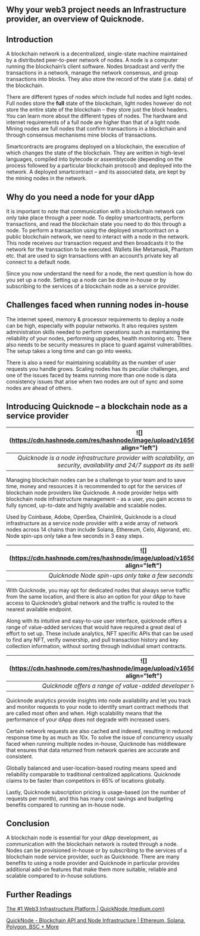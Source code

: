 ## Why your web3 project needs an Infrastructure provider, an overview of Quicknode.

## Introduction

A blockchain network is a decentralized, single-state machine maintained by a distributed peer-to-peer network of nodes. A node is a computer running the blockchain’s client software. Nodes broadcast and verify the transactions in a network, manage the network consensus, and group transactions into blocks. They also store the record of the state (i.e. data) of the blockchain.

There are different types of nodes which include full nodes and light nodes. Full nodes store the **full** state of the blockchain, light nodes however do not store the entire state of the blockchain – they store just the block headers. You can learn more about the different types of nodes. The hardware and internet requirements of a full node are higher than that of a light node. Mining nodes are full nodes that confirm transactions in a blockchain and through consensus mechanisms mine blocks of transactions.

Smartcontracts are programs deployed on a blockchain, the execution of which changes the state of the blockchain. They are written in high-level languages, compiled into bytecode or assemblycode (depending on the process followed by a particular blockchain protocol) and deployed into the network. A deployed smartcontract – and its associated data, are kept by the mining nodes in the network.

## Why do you need a node for your dApp

It is important to note that communication with a blockchain network can only take place through a peer node. To deploy smartcontracts, perform transactions, and read the blockchain state you need to do this through a node. To perform a transaction using the deployed smartcontract on a public blockchain network, we need to interact with a node in the network. This node receives our transaction request and then broadcasts it to the network for the transaction to be executed. Wallets like Metamask, Phantom etc. that are used to sign transactions with an account’s private key all connect to a default node.

Since you now understand the need for a node, the next question is how do you set up a node. Setting up a node can be done in-house or by subscribing to the services of a blockchain node as a service provider.

## Challenges faced when running nodes in-house

The internet speed, memory & processor requirements to deploy a node can be high, especially with popular networks. It also requires system administration skills needed to perform operations such as maintaining the reliability of your nodes, performing upgrades, health monitoring etc. There also needs to be security measures in place to guard against vulnerabilities. The setup takes a long time and can go into weeks.

There is also a need for maintaining scalability as the number of user requests you handle grows. Scaling nodes has its peculiar challenges, and one of the issues faced by teams running more than one node is data consistency issues that arise when two nodes are out of sync and some nodes are ahead of others.

## Introducing Quicknode – a blockchain node as a service provider

|![](https://cdn.hashnode.com/res/hashnode/image/upload/v1656584770468/B76ojiall.png align="left")
|:--:| 
|*Quicknode is a node infrastructure provider with scalability, analytics, responsiveness, security, availability and 24/7 support as its selling points.*|

Managing blockchain nodes can be a challenge to your team and to save time, money and resources it is recommended to opt for the services of blockchain node providers like Quicknode. A node provider helps with blockchain node infrastructure management – as a user, you gain access to fully synced, up-to-date and highly available and scalable nodes.

Used by Coinbase, Adobe, OpenSea, Chainlink, Quicknode is a cloud infrastructure as a service node provider with a wide array of network nodes across 14 chains than include Solana, Ethereum, Celo, Algorand, etc. Node spin-ups only take a few seconds in 3 easy steps.



|![](https://cdn.hashnode.com/res/hashnode/image/upload/v1656584921304/GdoEJ8avx.png align="left")
|:--:| 
| *Quicknode Node spin-ups only take a few seconds in 3 easy steps.* |

With Quicknode, you may opt for dedicated nodes that always serve traffic from the same location, and there is also an option for your dApp to have access to Quicknode’s global network and the traffic is routed to the nearest available endpoint.

Along with its intuitive and easy-to-use user interface, quicknode offers a range of value-added services that would have required a great deal of effort to set up. These include analytics, NFT specific APIs that can be used to find any NFT, verify ownership, and pull transaction history and key collection information, without sorting through individual smart contracts.

|![](https://cdn.hashnode.com/res/hashnode/image/upload/v1656584904001/85miLUh6-.png align="left")
|:--:| 
| *Quicknode offers a range of value-added developer tooling as Add-ons* |

Quicknode analytics provide insights into node availability and let you track and monitor requests to your node to identify smart contract methods that are called most often and when. High scalability means that the performance of your dApp does not degrade with increased users.

Certain network requests are also cached and indexed, resulting in reduced response time by as much as 10x. To solve the issue of concurrency usually faced when running multiple nodes in-house, Quicknode has middleware that ensures that data returned from network queries are accurate and consistent.

Globally balanced and user-location-based routing means speed and reliability comparable to traditional centralized applications. Quicknode claims to be faster than competitors in 65% of locations globally.

Lastly, Quicknode subscription pricing is usage-based (on the number of requests per month), and this has many cost savings and budgeting benefits compared to running an in-house node.

## Conclusion

A blockchain node is essential for your dApp development, as communication with the blockchain network is routed through a node. Nodes can be provisioned in-house or by subscribing to the services of a blockchain node service provider, such as Quicknode. There are many benefits to using a node provider and Quicknode in particular provides additional add-on features that make them more suitable, reliable and scalable compared to in-house solutions.


## Further Readings

[The #1 Web3 Infrastructure Platform | QuickNode (medium.com)](https://medium.com/quiknode/introducing-quiknode-api-and-the-blockchain-developer-cloud-1eaa0e527d3c)

[QuickNode - Blockchain API and Node Infrastructure | Ethereum, Solana, Polygon, BSC + More](https://www.quicknode.com/)